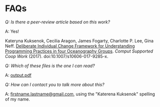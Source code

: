 # FAQs

*Q: Is there a peer-review article based on this work?*

A: Yes!

Kateryna Kuksenok, Cecilia Aragon, James Fogarty, Charlotte P. Lee, Gina Neff. [Deliberate Individual Change Framework for Understanding Programming Practices in four Oceanography Groups](https://rd.springer.com/article/10.1007/s10606-017-9285-x?wt_mc=Internal.Event.1.SEM.ArticleAuthorOnlineFirst
). *Comput Supported Coop Work* (2017). doi:10.1007/s10606-017-9285-x.

*Q: Which of these files is the one I can read?*

A: [output.pdf](output.pdf)

*Q: How can I contact you to talk more about this?*

A: firstname.lastname@gmail.com, using the "Katerena Kuksenok" spelling of my name.
